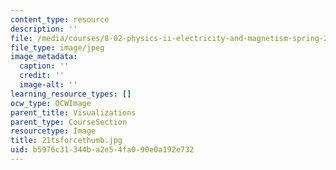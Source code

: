 ```yaml
---
content_type: resource
description: ''
file: /media/courses/8-02-physics-ii-electricity-and-magnetism-spring-2007/b5976c31344ba2e54fa090e0a192e732_21tsforcethumb.jpg
file_type: image/jpeg
image_metadata:
  caption: ''
  credit: ''
  image-alt: ''
learning_resource_types: []
ocw_type: OCWImage
parent_title: Visualizations
parent_type: CourseSection
resourcetype: Image
title: 21tsforcethumb.jpg
uid: b5976c31-344b-a2e5-4fa0-90e0a192e732
---
```

